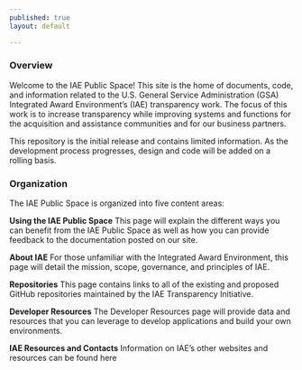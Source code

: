 ```yaml
---
published: true
layout: default

---
```


### Overview

<p>Welcome to the IAE Public Space! This site is the home of documents, code, and information related to the U.S. General Service Administration (GSA) Integrated Award Environment’s (IAE) transparency work. The focus of this work is to increase transparency while improving systems and functions for the acquisition and assistance communities and for our business partners.</p>
<p>This repository is the initial release and contains limited information. As the development process progresses, design and code will be added on a rolling basis.</p>


### Organization
The IAE Public Space is organized into five content areas:

__Using the IAE Public Space__  This page will explain the different ways you can benefit from the IAE Public Space as well as how you can provide feedback to the documentation posted on our site.

__About IAE__  For those unfamiliar with the Integrated Award Environment, this page will detail the mission, scope, governance, and principles of IAE.

__Repositories__  This page contains links to all of the existing and proposed GitHub repositories maintained by the IAE Transparency Initiative.

__Developer Resources__  The Developer Resources page will provide data and resources that you can leverage to develop applications and build your own environments.

__IAE Resources and Contacts__  Information on IAE’s other websites and resources can be found here 
